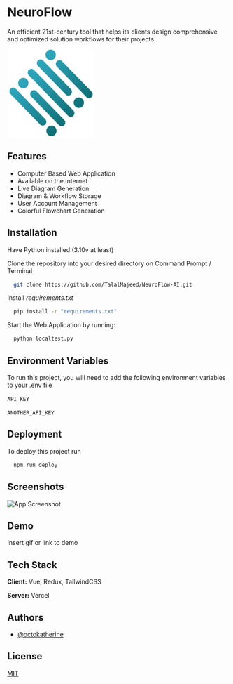 # NeuroFlow

An efficient 21st-century tool that helps its clients design comprehensive and optimized solution workflows for their projects.

<img src=https://github.com/TalalMajeed/NeuroFlow-AI/blob/master/NeuroFlow/static/assets/logo-BNZQ-ew0.png alt=Logo height=200 width=200 />




## Features

- Computer Based Web Application
- Available on the Internet
- Live Diagram Generation
- Diagram & Workflow Storage
- User Account Management
- Colorful Flowchart Generation


## Installation

Have Python installed (3.10v at least)

Clone the repository into your desired directory on Command Prompt / Terminal
```bash
  git clone https://github.com/TalalMajeed/NeuroFlow-AI.git
```

Install *requirements.txt* 
```bash
  pip install -r "requirements.txt"
```

Start the Web Application by running:
```bash
  python localtest.py
```
    
## Environment Variables

To run this project, you will need to add the following environment variables to your .env file

`API_KEY`

`ANOTHER_API_KEY`


## Deployment

To deploy this project run

```bash
  npm run deploy
```


## Screenshots

![App Screenshot](https://via.placeholder.com/468x300?text=App+Screenshot+Here)

## Demo

Insert gif or link to demo


## Tech Stack

**Client:** Vue, Redux, TailwindCSS

**Server:** Vercel


## Authors

- [@octokatherine](https://www.github.com/octokatherine)


## License

[MIT](https://choosealicense.com/licenses/mit/)
